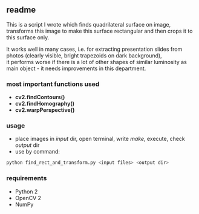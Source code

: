## readme

This is a script I wrote which finds quadrilateral surface on image, 
transforms this image to make this surface rectangular 
and then crops it to this surface only. 

It works well in many cases, i.e. for extracting presentation slides 
from photos (clearly visible, bright trapezoids on dark background),  
it performs worse if there is a lot of other shapes of similar luminosity 
as main object - it needs improvements in this department.

### most important functions used

* **cv2.findContours()** 
* **cv2.findHomography()**
* **cv2.warpPerspective()**

### usage

* place images in *input* dir, open terminal, write *make*, execute, check *output* dir
* use by command:
```bash
python find_rect_and_transform.py <input files> <output dir>
```

### requirements

* Python 2
* OpenCV 2
* NumPy
